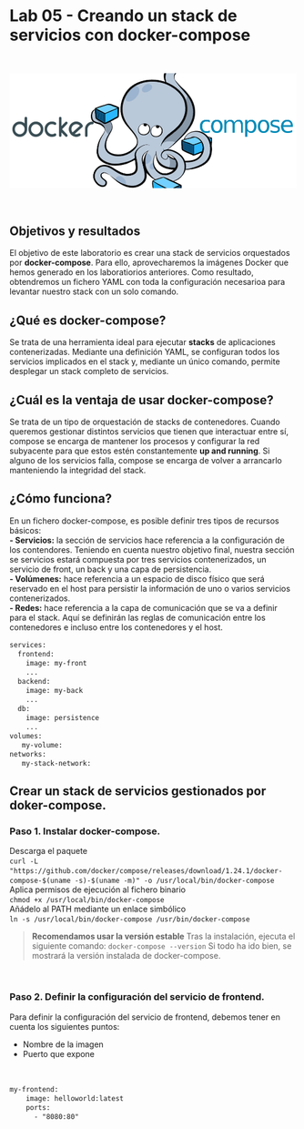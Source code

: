 # Lab 05 - Creando un stack de servicios con docker-compose
<br/>
<p align="center">
<img src="./resources/docker-compose.png">
<br/>
</p>
<br/>

## Objetivos y resultados
El objetivo de este laboratorio es crear una stack de servicios orquestados por **docker-compose**. Para ello, aprovecharemos la imágenes Docker que hemos generado en los laboratiorios anteriores.
Como resultado, obtendremos un fichero YAML con toda la configuración necesarioa para levantar nuestro stack con un solo comando.
<br/>
## ¿Qué es docker-compose?
Se trata de una herramienta ideal para ejecutar **stacks** de aplicaciones contenerizadas. 
Mediante una definición YAML, se configuran todos los servicios implicados en el stack y, mediante un único comando, permite desplegar un stack completo de servicios. 
<br/>
## ¿Cuál es la ventaja de usar docker-compose?
Se trata de un tipo de orquestación de stacks de contenedores. Cuando queremos gestionar distintos servicios que tienen que interactuar entre sí, compose se encarga de mantener los procesos y configurar la red subyacente para que estos estén constantemente **up and running**. Si alguno de los servicios falla, compose se encarga de volver a arrancarlo manteniendo la integridad del stack. 
<br/>
## ¿Cómo funciona?
En un fichero docker-compose, es posible definir tres tipos de recursos básicos:
<br/>
**-	Servicios:** la sección de servicios hace referencia a la configuración de los contendores. Teniendo en cuenta nuestro objetivo final, nuestra sección se servicios estará compuesta por tres servicios contenerizados, un servicio de front, un back y una capa de persistencia.
<br/>
**-	Volúmenes:** hace referencia a un espacio de disco físico que será reservado en el host para persistir la información de uno o varios servicios contenerizados.
<br/>
**-	Redes:** hace referencia a la capa de comunicación que se va a definir para el stack. Aquí se definirán las reglas de comunicación entre los contenedores e incluso entre los contenedores y el host.
<br/>
```version: '3'
services:
  frontend:
    image: my-front
    ...
  backend:
    image: my-back
    ...
  db:
    image: persistence
    ...
volumes:
   my-volume:
networks:
   my-stack-network:
```
## Crear un stack de servicios gestionados por doker-compose.

### Paso 1. Instalar docker-compose.
Descarga el paquete
<br/>
```curl -L "https://github.com/docker/compose/releases/download/1.24.1/docker-compose-$(uname -s)-$(uname -m)" -o /usr/local/bin/docker-compose```
<br/>
Aplica permisos de ejecución al fichero binario
<br/>
```chmod +x /usr/local/bin/docker-compose```
<br/>
Añádelo al PATH mediante un enlace simbólico
<br/>
```ln -s /usr/local/bin/docker-compose /usr/bin/docker-compose```
> **Recomendamos usar la versión estable**
> Tras la instalación, ejecuta el siguiente comando:
> ```docker-compose --version```
> Si todo ha ido bien, se mostrará la versión instalada de docker-compose.
<br/>

### Paso 2. Definir la configuración del servicio de frontend.
Para definir la configuración del servicio de frontend, debemos tener en cuenta los siguientes puntos:
<br/>
- Nombre de la imagen
- Puerto que expone
<br/>

```
my-frontend:
    image: helloworld:latest
    ports:
      - "8080:80"
```
